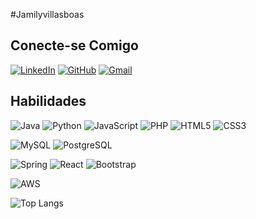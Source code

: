 #Jamilyvillasboas

## Conecte-se Comigo
[![LinkedIn](https://img.shields.io/badge/LinkedIn-0077B5?style=for-the-badge&logo=linkedin&logoColor=white)](https://www.linkedin.com/in/Jamilyvillasboas/)
[![GitHub](https://img.shields.io/badge/GitHub-100000?style=for-the-badge&logo=github&logoColor=white)](https://github.com/Jamilyvillasboas)
[![Gmail](https://img.shields.io/badge/Gmail-333333?style=for-the-badge&logo=gmail&logoColor=red)](mailto:Jamilyvillasboas03@gmail.com)

## Habilidades

![Java](https://img.shields.io/badge/java-%23ED8B00.svg?style=for-the-badge&logo=openjdk&logoColor=white)
![Python](https://img.shields.io/badge/python-3670A0?style=for-the-badge&logo=python&logoColor=ffdd54)
![JavaScript](https://img.shields.io/badge/JavaScript-F7DF1E?style=for-the-badge&logo=javascript&logoColor=black)
![PHP](https://img.shields.io/badge/PHP-777BB4?style=for-the-badge&logo=php&logoColor=white)
![HTML5](https://img.shields.io/badge/HTML5-E34F26?style=for-the-badge&logo=html5&logoColor=white)
![CSS3](https://img.shields.io/badge/CSS3-1572B6?style=for-the-badge&logo=css3&logoColor=white)

![MySQL](https://img.shields.io/badge/MySQL-00000F?style=for-the-badge&logo=mysql&logoColor=white)
![PostgreSQL](https://img.shields.io/badge/PostgreSQL-000?style=for-the-badge&logo=postgresql)

![Spring](https://img.shields.io/badge/spring-%236DB33F.svg?style=for-the-badge&logo=spring&logoColor=white)
![React](https://img.shields.io/badge/React-20232A?style=for-the-badge&logo=react&logoColor=61DAFB)
![Bootstrap](https://img.shields.io/badge/-boostrap-0D1117?style=for-the-badge&logo=bootstrap&labelColor=0D1117)

![AWS](https://img.shields.io/badge/AWS-000.svg?style=for-the-badge&logo=amazon-aws&logoColor=white)

![Top Langs](https://github-readme-stats-git-masterrstaa-rickstaa.vercel.app/api/top-langs/?username=Jamilyvillasboas&layout=compact&bg_color=000&border_color=30A3DC&title_color=E94D5F&text_color=FFF)
